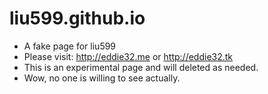 liu599.github.io
================
* A fake page for liu599
* Please visit: http://eddie32.me or http://eddie32.tk
* This is an experimental page and will deleted as needed.
* Wow, no one is willing to see actually.
